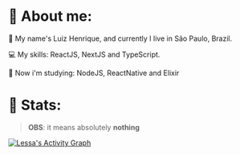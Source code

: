 # 🤗 About me:
<p align="justify">👦 My name's Luiz Henrique, and currently I live in São Paulo, Brazil.<p>
<p align="justify">💻 My skills: ReactJS, NextJS and TypeScript.<p>
<p align="justify">🧠 Now i'm studying: NodeJS, ReactNative and Elixir<p>

 
# 🧐 Stats:
> **OBS**: it means absolutely **nothing**
<div>
    <a href="#"><img alt="Lessa's Activity Graph" src="https://activity-graph.herokuapp.com/graph?username=lui7henrique&custom_title=Luiz%20Henrique%27s%20Contribution%20Graph&bg_color=161b22&color=79c0ff&line=ffffff&point=79c0ff&hide_border=true" /></a>
  <div> 
